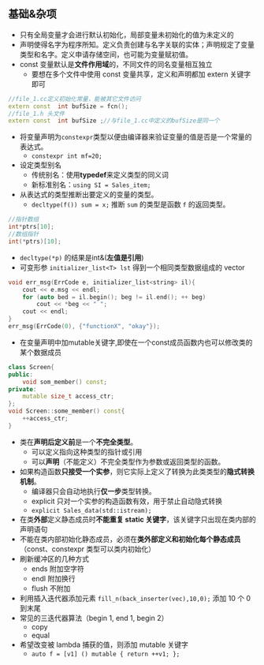 ## 基础&杂项
- 只有全局变量才会进行默认初始化，局部变量未初始化的值为未定义的
- 声明使得名字为程序所知。定义负责创建与名字关联的实体；声明规定了变量类型和名字。定义申请存储空间，也可能为变量赋初值。
- const 变量默认是**文件作用域**的，不同文件的同名变量相互独立
	- 要想在多个文件中使用 const 变量共享，定义和声明都加 extern 关键字即可
```cpp
//file_1.cc定义初始化常量，能被其它文件访问
extern const  int bufSize = fcn();
//file_1.h 头文件
extern const  int bufSize ;//与file_1.cc中定义的bufSize是同一个
```
- 将变量声明为`constexpr`类型以便由编译器来验证变量的值是否是一个常量的表达式。
	- `constexpr int mf=20;`
- 设定类型别名
	- 传统别名：使用**typedef**来定义类型的同义词
	- 新标准别名：`using SI = Sales_item;`
- 从表达式的类型推断出要定义的变量的类型。
	- `decltype(f()) sum = x;` 推断 `sum` 的类型是函数 `f` 的返回类型。
```cpp
//指针数组
int*ptrs[10];
//数组指针
int(*ptrs)[10];
```
- `decltype(*p)` 的结果是int&(**左值是引用**)
- 可变形参 `initializer_list<T> lst` 得到一个相同类型数据组成的 vector
```cpp
void err_msg(ErrCode e, initializer_list<string> il){
    cout << e.msg << endl;
    for (auto bed = il.begin(); beg != il.end(); ++ beg)
        cout << *beg << " ";
    cout << endl;
}
err_msg(ErrCode(0), {"functionX", "okay"});
```
- 在变量声明中加mutable关键字,即使在一个const成员函数内也可以修改类的某个数据成员
```cpp
class Screen{
public:
    void som_member() const;
private:
    mutable size_t access_ctr;
};
void Screen::some_member() const{
    ++access_ctr;
}
```
- 类在**声明后定义前**是一个**不完全类型**。
	- 可以定义指向这种类型的指针或引用
	- 可以**声明**（不能定义）不完全类型作为参数或返回类型的函数。
- 如果构造函数**只接受一个实参**，则它实际上定义了转换为此类类型的**隐式转换机制**。
	- 编译器只会自动地执行**仅一步**类型转换。
	-  explicit 只对一个实参的构造函数有效，用于禁止自动隐式转换
	- `explicit Sales_data(std::istream);`
- 在类**外部**定义静态成员时**不能重复 static 关键字**，该关键字只出现在类内部的声明语句
- 不能在类内部初始化静态成员，必须在**类外部定义和初始化每个静态成员**（const、constexpr 类型可以类内初始化）
- 刷新缓冲区的几种方式
	- ends 附加空字符
	- endl 附加换行
	- flush 不附加
- 利用插入迭代器添加元素 `fill_n(back_inserter(vec),10,0);` 添加 10 个 0 到末尾
- 常见的三迭代器算法（begin 1, end 1, begin 2）
	- copy
	- equal
- 希望改变被 lambda 捕获的值，则添加 mutable 关键字
	- `auto f = [v1] () mutable { return ++v1; };`